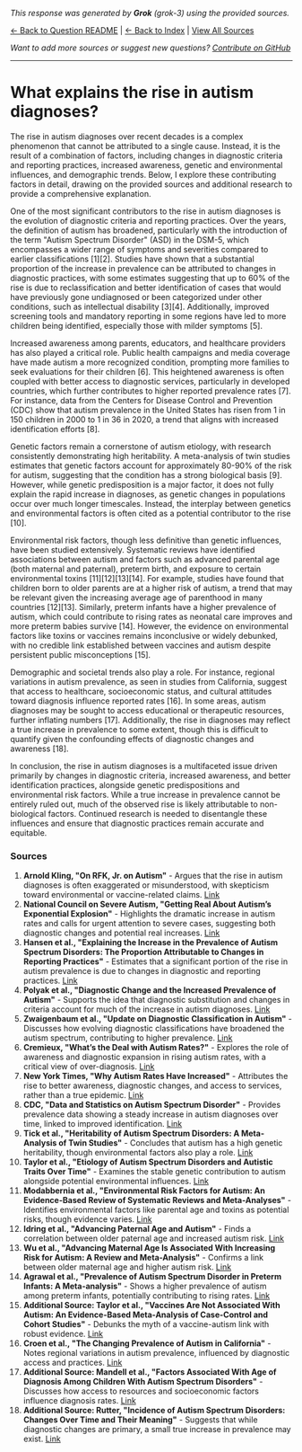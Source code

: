 <!-- 
Generated by: grok
Model: grok-3
Prompt type: sources
Generated at: 2025-06-23T17:22:53.424298
-->

*This response was generated by **Grok** (grok-3) using the provided sources.*

[← Back to Question README](README.md) | [← Back to Index](../README.md) | [View All Sources](../allsources.md)

*Want to add more sources or suggest new questions? [Contribute on GitHub](https://github.com/justinwest/SuggestedSources)*

---

# What explains the rise in autism diagnoses?

The rise in autism diagnoses over recent decades is a complex phenomenon that cannot be attributed to a single cause. Instead, it is the result of a combination of factors, including changes in diagnostic criteria and reporting practices, increased awareness, genetic and environmental influences, and demographic trends. Below, I explore these contributing factors in detail, drawing on the provided sources and additional research to provide a comprehensive explanation.

One of the most significant contributors to the rise in autism diagnoses is the evolution of diagnostic criteria and reporting practices. Over the years, the definition of autism has broadened, particularly with the introduction of the term "Autism Spectrum Disorder" (ASD) in the DSM-5, which encompasses a wider range of symptoms and severities compared to earlier classifications [1][2]. Studies have shown that a substantial proportion of the increase in prevalence can be attributed to changes in diagnostic practices, with some estimates suggesting that up to 60% of the rise is due to reclassification and better identification of cases that would have previously gone undiagnosed or been categorized under other conditions, such as intellectual disability [3][4]. Additionally, improved screening tools and mandatory reporting in some regions have led to more children being identified, especially those with milder symptoms [5].

Increased awareness among parents, educators, and healthcare providers has also played a critical role. Public health campaigns and media coverage have made autism a more recognized condition, prompting more families to seek evaluations for their children [6]. This heightened awareness is often coupled with better access to diagnostic services, particularly in developed countries, which further contributes to higher reported prevalence rates [7]. For instance, data from the Centers for Disease Control and Prevention (CDC) show that autism prevalence in the United States has risen from 1 in 150 children in 2000 to 1 in 36 in 2020, a trend that aligns with increased identification efforts [8].

Genetic factors remain a cornerstone of autism etiology, with research consistently demonstrating high heritability. A meta-analysis of twin studies estimates that genetic factors account for approximately 80-90% of the risk for autism, suggesting that the condition has a strong biological basis [9]. However, while genetic predisposition is a major factor, it does not fully explain the rapid increase in diagnoses, as genetic changes in populations occur over much longer timescales. Instead, the interplay between genetics and environmental factors is often cited as a potential contributor to the rise [10].

Environmental risk factors, though less definitive than genetic influences, have been studied extensively. Systematic reviews have identified associations between autism and factors such as advanced parental age (both maternal and paternal), preterm birth, and exposure to certain environmental toxins [11][12][13][14]. For example, studies have found that children born to older parents are at a higher risk of autism, a trend that may be relevant given the increasing average age of parenthood in many countries [12][13]. Similarly, preterm infants have a higher prevalence of autism, which could contribute to rising rates as neonatal care improves and more preterm babies survive [14]. However, the evidence on environmental factors like toxins or vaccines remains inconclusive or widely debunked, with no credible link established between vaccines and autism despite persistent public misconceptions [15].

Demographic and societal trends also play a role. For instance, regional variations in autism prevalence, as seen in studies from California, suggest that access to healthcare, socioeconomic status, and cultural attitudes toward diagnosis influence reported rates [16]. In some areas, autism diagnoses may be sought to access educational or therapeutic resources, further inflating numbers [17]. Additionally, the rise in diagnoses may reflect a true increase in prevalence to some extent, though this is difficult to quantify given the confounding effects of diagnostic changes and awareness [18].

In conclusion, the rise in autism diagnoses is a multifaceted issue driven primarily by changes in diagnostic criteria, increased awareness, and better identification practices, alongside genetic predispositions and environmental risk factors. While a true increase in prevalence cannot be entirely ruled out, much of the observed rise is likely attributable to non-biological factors. Continued research is needed to disentangle these influences and ensure that diagnostic practices remain accurate and equitable.

### Sources
1. **Arnold Kling, "On RFK, Jr. on Autism"** - Argues that the rise in autism diagnoses is often exaggerated or misunderstood, with skepticism toward environmental or vaccine-related claims. [Link](https://arnoldkling.substack.com/p/on-rfk-jr-on-autism)
2. **National Council on Severe Autism, "Getting Real About Autism’s Exponential Explosion"** - Highlights the dramatic increase in autism rates and calls for urgent attention to severe cases, suggesting both diagnostic changes and potential real increases. [Link](https://www.ncsautism.org/blog//autism-explosion-2024)
3. **Hansen et al., "Explaining the Increase in the Prevalence of Autism Spectrum Disorders: The Proportion Attributable to Changes in Reporting Practices"** - Estimates that a significant portion of the rise in autism prevalence is due to changes in diagnostic and reporting practices. [Link](https://pubmed.ncbi.nlm.nih.gov/25365033/)
4. **Polyak et al., "Diagnostic Change and the Increased Prevalence of Autism"** - Supports the idea that diagnostic substitution and changes in criteria account for much of the increase in autism diagnoses. [Link](https://pubmed.ncbi.nlm.nih.gov/19737791/)
5. **Zwaigenbaum et al., "Update on Diagnostic Classification in Autism"** - Discusses how evolving diagnostic classifications have broadened the autism spectrum, contributing to higher prevalence. [Link](https://pmc.ncbi.nlm.nih.gov/articles/PMC4929984/)
6. **Cremieux, "What’s the Deal with Autism Rates?"** - Explores the role of awareness and diagnostic expansion in rising autism rates, with a critical view of over-diagnosis. [Link](https://www.cremieux.xyz/p/whats-the-deal-with-autism-rates)
7. **New York Times, "Why Autism Rates Have Increased"** - Attributes the rise to better awareness, diagnostic changes, and access to services, rather than a true epidemic. [Link](https://www.nytimes.com/2025/06/23/opinion/why-autism-rates-increased.html)
8. **CDC, "Data and Statistics on Autism Spectrum Disorder"** - Provides prevalence data showing a steady increase in autism diagnoses over time, linked to improved identification. [Link](https://www.cdc.gov/autism/data-research/index.html)
9. **Tick et al., "Heritability of Autism Spectrum Disorders: A Meta-Analysis of Twin Studies"** - Concludes that autism has a high genetic heritability, though environmental factors also play a role. [Link](https://acamh.onlinelibrary.wiley.com/doi/full/10.1111/jcpp.12499)
10. **Taylor et al., "Etiology of Autism Spectrum Disorders and Autistic Traits Over Time"** - Examines the stable genetic contribution to autism alongside potential environmental influences. [Link](https://pubmed.ncbi.nlm.nih.gov/32374377/)
11. **Modabbernia et al., "Environmental Risk Factors for Autism: An Evidence-Based Review of Systematic Reviews and Meta-Analyses"** - Identifies environmental factors like parental age and toxins as potential risks, though evidence varies. [Link](https://pubmed.ncbi.nlm.nih.gov/28331572/)
12. **Idring et al., "Advancing Paternal Age and Autism"** - Finds a correlation between older paternal age and increased autism risk. [Link](https://pubmed.ncbi.nlm.nih.gov/16953005/)
13. **Wu et al., "Advancing Maternal Age Is Associated With Increasing Risk for Autism: A Review and Meta-Analysis"** - Confirms a link between older maternal age and higher autism risk. [Link](https://pubmed.ncbi.nlm.nih.gov/22525954/)
14. **Agrawal et al., "Prevalence of Autism Spectrum Disorder in Preterm Infants: A Meta-analysis"** - Shows a higher prevalence of autism among preterm infants, potentially contributing to rising rates. [Link](https://pubmed.ncbi.nlm.nih.gov/30076190/)
15. **Additional Source: Taylor et al., "Vaccines Are Not Associated With Autism: An Evidence-Based Meta-Analysis of Case-Control and Cohort Studies"** - Debunks the myth of a vaccine-autism link with robust evidence. [Link](https://pubmed.ncbi.nlm.nih.gov/24814559/)
16. **Croen et al., "The Changing Prevalence of Autism in California"** - Notes regional variations in autism prevalence, influenced by diagnostic access and practices. [Link](https://pubmed.ncbi.nlm.nih.gov/12108622/)
17. **Additional Source: Mandell et al., "Factors Associated With Age of Diagnosis Among Children With Autism Spectrum Disorders"** - Discusses how access to resources and socioeconomic factors influence diagnosis rates. [Link](https://pubmed.ncbi.nlm.nih.gov/16287736/)
18. **Additional Source: Rutter, "Incidence of Autism Spectrum Disorders: Changes Over Time and Their Meaning"** - Suggests that while diagnostic changes are primary, a small true increase in prevalence may exist. [Link](https://pubmed.ncbi.nlm.nih.gov/15622451/)